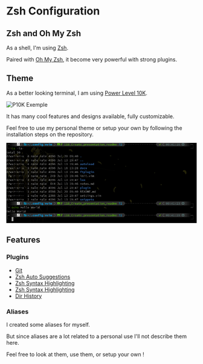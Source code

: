 # Zsh Configuration

## Zsh and Oh My Zsh

As a shell, I'm using [Zsh](https://en.wikipedia.org/wiki/Z_shell).

Paired with [Oh My Zsh](https://ohmyz.sh/), it become very powerful with strong plugins.

## Theme

As a better looking terminal, I am using [Power Level 10K](https://github.com/romkatv/powerlevel10k).

![P10K Exemple](https://raw.githubusercontent.com/romkatv/powerlevel10k-media/master/prompt-styles-high-contrast.png)

It has many cool features and designs available, fully customizable.

Feel free to use my personal theme or setup your own by following the installation steps on the repository.

![Personal P10K Theme](../docs/assets/P10KPreview.png)

## Features

### Plugins

- [Git](https://github.com/ohmyzsh/ohmyzsh/tree/master/plugins/git)
- [Zsh Auto Suggestions](https://github.com/zsh-users/zsh-autosuggestions)
- [Zsh Syntax Highlighting]()
- [Zsh Syntax Highlighting](https://github.com/zsh-users/zsh-syntax-highlighting)
- [Dir History](https://github.com/ohmyzsh/ohmyzsh/tree/master/plugins/dirhistory)

### Aliases

I created some aliases for myself.

But since aliases are a lot related to a personal use I'll not describe them here.

Feel free to look at them, use them, or setup your own !
